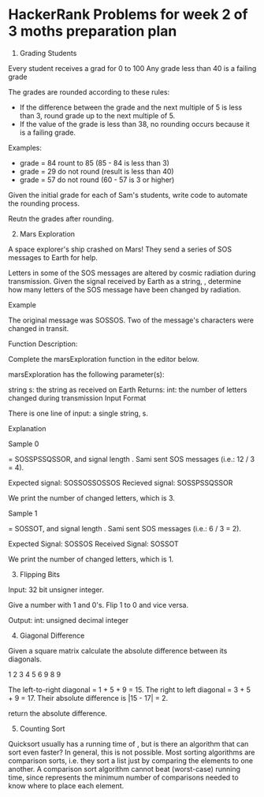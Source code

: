 # HackerRank Problems for week 2 of 3 moths preparation plan

1. Grading Students

Every student receives a grad for 0 to 100
Any grade less than 40 is a failing grade

The grades are rounded according to these rules:

- If the difference between the grade and the next multiple of 5 is less than 3, round grade up to the next multiple of 5.
- If the value of the grade is less than 38, no rounding occurs because it is a failing grade.

Examples:

- grade = 84 rount to 85 (85 - 84 is less than 3)
- grade = 29 do not round (result is less than 40)
- grade = 57 do not round (60 - 57 is 3 or higher)

Given the initial grade for each of Sam's students, write code to automate the rounding process.

Reutn the grades after rounding.

2. Mars Exploration

A space explorer's ship crashed on Mars! They send a series of SOS messages to Earth for help.

Letters in some of the SOS messages are altered by cosmic radiation during transmission. Given the signal received by Earth as a string, , determine how many letters of the SOS message have been changed by radiation.

Example

The original message was SOSSOS. Two of the message's characters were changed in transit.

Function Description:

Complete the marsExploration function in the editor below.

marsExploration has the following parameter(s):

string s: the string as received on Earth
Returns:
int: the number of letters changed during transmission
Input Format

There is one line of input: a single string, s.

Explanation

Sample 0

= SOSSPSSQSSOR, and signal length . Sami sent SOS messages (i.e.: 12 / 3 = 4).

Expected signal: SOSSOSSOSSOS
Recieved signal: SOSSPSSQSSOR

We print the number of changed letters, which is 3.

Sample 1

= SOSSOT, and signal length . Sami sent SOS messages (i.e.: 6 / 3 = 2).

Expected Signal: SOSSOS
Received Signal: SOSSOT

We print the number of changed letters, which is 1.

3. Flipping Bits

Input: 32 bit unsigner integer.

Give a number with 1 and 0's. Flip 1 to 0 and vice versa.

Output: int: unsigned decimal integer

4. Giagonal Difference

Given a square matrix calculate the absolute difference between its diagonals.

1 2 3
4 5 6
9 8 9

The left-to-right diagonal = 1 + 5 + 9 = 15. The right to left diagonal = 3 + 5 + 9 = 17. Their absolute difference is |15 - 17| = 2.

return the absolute difference.

5. Counting Sort

Quicksort usually has a running time of , but is there an algorithm that can sort even faster? In general, this is not possible. Most sorting algorithms are comparison sorts, i.e. they sort a list just by comparing the elements to one another. A comparison sort algorithm cannot beat (worst-case) running time, since represents the minimum number of comparisons needed to know where to place each element.
